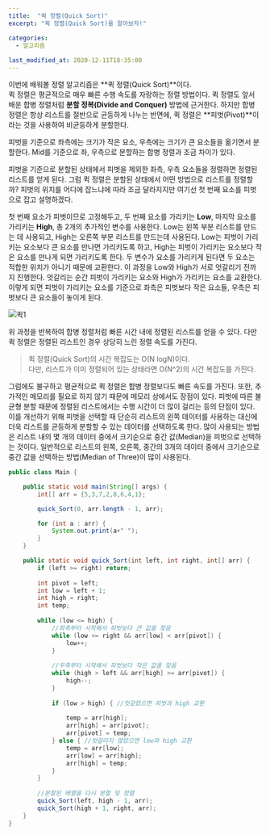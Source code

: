 ```yaml
---
title:  "﻿퀵 정렬(Quick Sort)"
excerpt: "﻿퀵 정렬(Quick Sort)을 알아보자!"

categories:
  - 알고리즘
  
last_modified_at: 2020-12-11T18:35:00
---
```


이번에 배워볼 정렬 알고리즘은 **퀵 정렬(Quick Sort)**이다.<br>
퀵 정렬은 평균적으로 매우 빠른 수행 속도를 자랑하는 정렬 방법이다. 퀵 정렬도 앞서 배운 합병 정렬처럼 **분할 정복(Divide and Conquer)** 방법에 근거한다.
 하지만 합병 정렬은 항상 리스트를 절반으로 균등하게 나누는 반면에, 퀵 정렬은 **피벗(Pivot)**이라는 것을 사용하여 비균등하게 분할한다.  

피벗을 기준으로 좌측에는 크기가 작은 요소, 우측에는 크기가 큰 요소들을 옮기면서 분할한다.  Mid를 기준으로 좌, 우측으로 분할하는 합병 정렬과 조금 차이가 있다. 

피벗을 기준으로 분할된 상태에서 피벗을 제외한 좌측, 우측 요소들을 정렬하면 정렬된 리스트를 얻게 된다. 그럼 퀵 정렬은 분할된 상태에서 어떤 방법으로 리스트를 정렬할까? 피벗의 위치를 어디에 잡느냐에 따라 조금 달라지지만 여기선 첫 번째 요소를 피벗으로 잡고 설명하겠다.

첫 번째 요소가 피벗이므로 고정해두고, 두 번째 요소를 가리키는 **Low**, 마지막 요소를 가리키는 **High**, 총 2개의 추가적인 변수를 사용한다. Low는 왼쪽 부분 리스트를 만드는 데 사용되고, High는 오른쪽 부분 리스트를 만드는데 사용된다. Low는 피벗이 가리키는 요소보다 큰 요소를 만나면 가리키도록 하고, High는 피벗이 가리키는 요소보다 작은 요소를 만나게 되면 가리키도록 한다. 두 변수가 요소를 가리키게 된다면 두 요소는 적합한 위치가 아니기 때문에 교환한다. 이 과정을 Low와 High가 서로 엇갈리기 전까지 진행한다. 엇갈리는 순간 피벗이 가리키는 요소와 High가 가리키는 요소를 교환한다. 이렇게 되면 피벗이 가리키는 요소를 기준으로 좌측은 피벗보다 작은 요소들, 우측은 피벗보다 큰 요소들이 놓이게 된다.

![퀵1](https://user-images.githubusercontent.com/53072057/101888032-fee3ff00-3be0-11eb-9168-8871f42818ff.JPG)

위 과정을 반복하여 합병 정렬처럼 빠른 시간 내에 정렬된 리스트를 얻을 수 있다. 다만 퀵 정렬은 정렬된 리스트인 경우 상당히 느린 정렬 속도를 가진다.  

>퀵 정렬(Quick Sort)의 시간 복잡도는 O(N logN)이다.<br>
>다만, 리스트가 이미 정렬되어 있는 상태라면 O(N^2)의 시간 복잡도를 가진다.

그럼에도 불구하고 평균적으로 퀵 정렬은 합병 정렬보다도 빠른 속도를 가진다. 또한, 추가적인 메모리를 필요로 하지 않기 때문에 메모리 상에서도 장점이 있다. 피벗에 따른 불균형 분할 때문에 정렬된 리스트에서는 수행 시간이 더 많이 걸리는 등의 단점이 있다. 이를 개선하기 위해 피벗을 선택할 때 단순히 리스트의 왼쪽 데이터를 사용하는 대신에 더욱 리스트를 균등하게 분할할 수 있는 데이터를 선택하도록 한다. 많이 사용되는 방법은 리스트 내의 몇 개의 데이터 중에서 크기순으로 중간 값(Median)을 피벗으로 선택하는 것이다. 일반적으로 리스트의 왼쪽, 오른쪽, 중간의 3개의 데이터 중에서 크기순으로 중간 값을 선택하는 방법(Median of Three)이 많이 사용된다.
  
```java
public class Main {

	public static void main(String[] args) {
		int[] arr = {5,3,7,2,8,6,4,1};

		quick_Sort(0, arr.length - 1, arr);

		for (int a : arr) {
			System.out.print(a+" ");
		}
	}

	public static void quick_Sort(int left, int right, int[] arr) {
		if (left >= right) return;
		
		int pivot = left;
		int low = left + 1;
		int high = right;
		int temp;
		
		while (low <= high) {
			//좌측부터 시작해서 피벗보다 큰 값을 찾음
			while (low <= right && arr[low] < arr[pivot]) {
				low++;
			}
			
			//우측부터 시작해서 피벗보다 작은 값을 찾음
			while (high > left && arr[high] >= arr[pivot]) {
				high--;
			}
			
			if (low > high) { //엇갈렸으면 피벗과 high 교환
				
				temp = arr[high];
				arr[high] = arr[pivot];
				arr[pivot] = temp;
			} else { //엇갈리지 않았으면 low와 high 교환	
				temp = arr[low];
				arr[low] = arr[high];
				arr[high] = temp;
			}
		}
		
		//분할된 배열을 다시 분할 및 정렬
		quick_Sort(left, high - 1, arr);
		quick_Sort(high + 1, right, arr);
	}
}
```